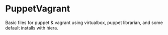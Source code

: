 PuppetVagrant
=============

Basic files for puppet &amp; vagrant using virtualbox, puppet librarian, and some default installs with hiera.

